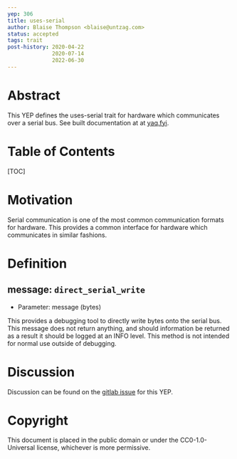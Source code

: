 ```yaml
---
yep: 306
title: uses-serial
author: Blaise Thompson <blaise@untzag.com>
status: accepted
tags: trait
post-history: 2020-04-22
              2020-07-14
              2022-06-30
---
```


# Abstract

This YEP defines the uses-serial trait for hardware which communicates over a serial bus.
See built documentation at at [yaq.fyi](https://yaq.fyi/traits/uses-serial).

# Table of Contents

[TOC]

# Motivation

Serial communication is one of the most common communication formats for hardware.
This provides a common interface for hardware which communicates in similar fashions.

# Definition

## message: `direct_serial_write`
   
- Parameter: message (bytes)

This provides a debugging tool to directly write bytes onto the serial bus.
This message does not return anything, and should information be returned as a result it should be logged
at an INFO level.
This method is not intended for normal use outside of debugging.

# Discussion

Discussion can be found on the [gitlab issue](https://gitlab.com/yaq/yeps/-/issues/19) for this YEP.

# Copyright

This document is placed in the public domain or under the CC0-1.0-Universal license, whichever is more permissive.

